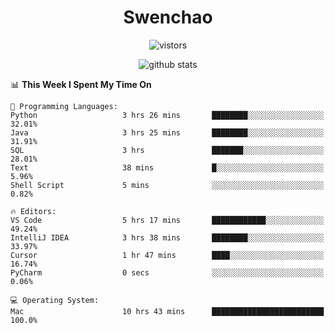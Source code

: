 <h1 align="center">Swenchao</h3>

<p align="center">
  <img src="https://visitor-badge.glitch.me/badge?page_id=Swenchao" alt="vistors" />
</p>

<p align="center">
  <img src="https://github-readme-stats.vercel.app/api?username=Swenchao&count_private=true&show_icons=true&theme=vue-dark&hide_title=true" alt="github stats" />
</p>

<!--START_SECTION:waka-->
📊 **This Week I Spent My Time On** 

```text
💬 Programming Languages: 
Python                   3 hrs 26 mins       ████████░░░░░░░░░░░░░░░░░   32.01% 
Java                     3 hrs 25 mins       ████████░░░░░░░░░░░░░░░░░   31.91% 
SQL                      3 hrs               ███████░░░░░░░░░░░░░░░░░░   28.01% 
Text                     38 mins             █░░░░░░░░░░░░░░░░░░░░░░░░   5.96% 
Shell Script             5 mins              ░░░░░░░░░░░░░░░░░░░░░░░░░   0.82%

🔥 Editors: 
VS Code                  5 hrs 17 mins       ████████████░░░░░░░░░░░░░   49.24% 
IntelliJ IDEA            3 hrs 38 mins       ████████░░░░░░░░░░░░░░░░░   33.97% 
Cursor                   1 hr 47 mins        ████░░░░░░░░░░░░░░░░░░░░░   16.74% 
PyCharm                  0 secs              ░░░░░░░░░░░░░░░░░░░░░░░░░   0.06%

💻 Operating System: 
Mac                      10 hrs 43 mins      █████████████████████████   100.0%

```


<!--END_SECTION:waka-->
